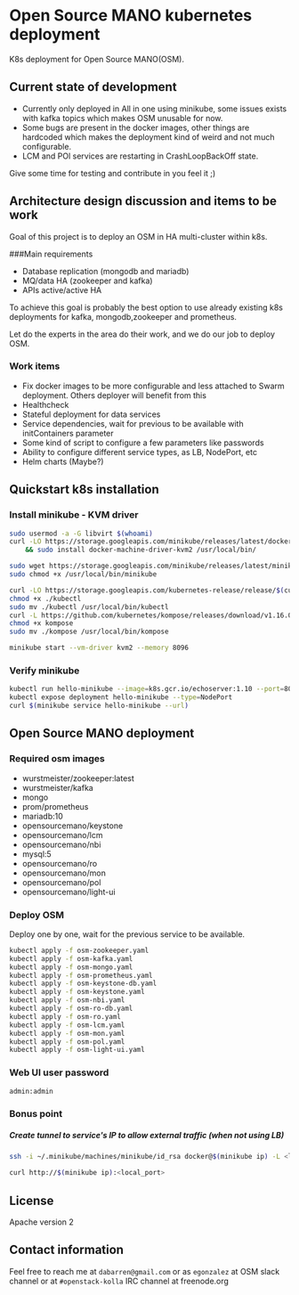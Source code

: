 # Open Source MANO kubernetes deployment

K8s deployment for Open Source MANO(OSM).

## Current state of development

* Currently only deployed in All in one using minikube,
some issues exists with kafka topics which makes OSM unusable for now.
* Some bugs are present in the docker images, other things are hardcoded
which makes the deployment kind of weird and not much configurable.
* LCM and POl services are restarting in CrashLoopBackOff state.

Give some time for testing and contribute in you feel it ;)

## Architecture design discussion and items to be work

Goal of this project is to deploy an OSM in HA multi-cluster within k8s.

###Main requirements

* Database replication (mongodb and mariadb)
* MQ/data HA (zookeeper and kafka)
* APIs active/active HA

To achieve this goal is probably the best option to use already existing
k8s deployments for kafka, mongodb,zookeeper and prometheus.

Let do the experts in the area do their work, and we do our job to deploy OSM.

### Work items

* Fix docker images to be more configurable and less attached to Swarm deployment.
  Others deployer will benefit from this
* Healthcheck
* Stateful deployment for data services
* Service dependencies, wait for previous to be available with initContainers
parameter
* Some kind of script to configure a few parameters like passwords
* Ability to configure different service types, as LB, NodePort, etc
* Helm charts (Maybe?)

## Quickstart k8s installation
### Install minikube - KVM driver

```bash
sudo usermod -a -G libvirt $(whoami)
curl -LO https://storage.googleapis.com/minikube/releases/latest/docker-machine-driver-kvm2 \
    && sudo install docker-machine-driver-kvm2 /usr/local/bin/

sudo wget https://storage.googleapis.com/minikube/releases/latest/minikube-linux-amd64 -O  /usr/local/bin/minikube
sudo chmod +x /usr/local/bin/minikube

curl -LO https://storage.googleapis.com/kubernetes-release/release/$(curl -s https://storage.googleapis.com/kubernetes-release/release/stable.txt)/bin/linux/amd64/kubectl
chmod +x ./kubectl
sudo mv ./kubectl /usr/local/bin/kubectl
curl -L https://github.com/kubernetes/kompose/releases/download/v1.16.0/kompose-linux-amd64 -o kompose
chmod +x kompose
sudo mv ./kompose /usr/local/bin/kompose

minikube start --vm-driver kvm2 --memory 8096
```

### Verify minikube
```bash
kubectl run hello-minikube --image=k8s.gcr.io/echoserver:1.10 --port=8080
kubectl expose deployment hello-minikube --type=NodePort
curl $(minikube service hello-minikube --url)
```

## Open Source MANO deployment
### Required osm images

* wurstmeister/zookeeper:latest
* wurstmeister/kafka
* mongo
* prom/prometheus
* mariadb:10
* opensourcemano/keystone
* opensourcemano/lcm
* opensourcemano/nbi
* mysql:5
* opensourcemano/ro
* opensourcemano/mon
* opensourcemano/pol
* opensourcemano/light-ui


### Deploy OSM
Deploy one by one, wait for the previous service to be available.
```bash
kubectl apply -f osm-zookeeper.yaml
kubectl apply -f osm-kafka.yaml
kubectl apply -f osm-mongo.yaml
kubectl apply -f osm-prometheus.yaml
kubectl apply -f osm-keystone-db.yaml
kubectl apply -f osm-keystone.yaml
kubectl apply -f osm-nbi.yaml
kubectl apply -f osm-ro-db.yaml
kubectl apply -f osm-ro.yaml
kubectl apply -f osm-lcm.yaml
kubectl apply -f osm-mon.yaml
kubectl apply -f osm-pol.yaml
kubectl apply -f osm-light-ui.yaml
```

### Web UI user password
```bash
admin:admin
```

### Bonus point
##### Create tunnel to service's IP to allow external traffic (when not using LB)
```bash
ssh -i ~/.minikube/machines/minikube/id_rsa docker@$(minikube ip) -L <local_port>:<service_ip>:<service_port>

curl http://$(minikube ip):<local_port>
```

## License

Apache version 2

## Contact information

Feel free to reach me at ``dabarren@gmail.com`` or as ``egonzalez`` at OSM slack channel
or at ```#openstack-kolla``` IRC channel at freenode.org
